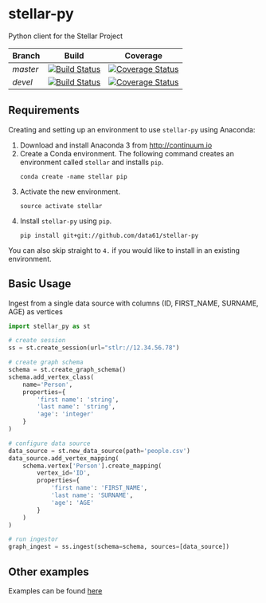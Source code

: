 # stellar-py 
Python client for the Stellar Project

|Branch|Build|Coverage|
|:-----|:----:|:----:|
|*master*|[![Build Status](https://travis-ci.org/data61/stellar-py.svg?branch=master)](https://travis-ci.org/data61/stellar-py)|[![Coverage Status](https://coveralls.io/repos/github/data61/stellar-py/badge.svg?branch=master)](https://coveralls.io/github/data61/stellar-py?branch=master)|
|*devel*|[![Build Status](https://travis-ci.org/data61/stellar-py.svg?branch=devel)](https://travis-ci.org/data61/stellar-py)|[![Coverage Status](https://coveralls.io/repos/github/data61/stellar-py/badge.svg?branch=devel)](https://coveralls.io/github/data61/stellar-py?branch=devel)|

## Requirements
Creating and setting up an environment to use `stellar-py` using Anaconda:
1. Download and install Anaconda 3 from <http://continuum.io>
2. Create a Conda environment. The following command creates an environment called `stellar` and installs `pip`.
    ```
    conda create -name stellar pip
    ```
3. Activate the new environment.
    ```
    source activate stellar
    ```
4. Install `stellar-py` using `pip`.
    ```
    pip install git+git://github.com/data61/stellar-py
    ``` 
You can also skip straight to `4.` if you would like to install in an existing environment.

## Basic Usage
Ingest from a single data source with columns (ID, FIRST_NAME, SURNAME, AGE) as vertices
```python
import stellar_py as st

# create session
ss = st.create_session(url="stlr://12.34.56.78")

# create graph schema
schema = st.create_graph_schema()
schema.add_vertex_class(
    name='Person',
    properties={
        'first name': 'string',
        'last name': 'string',
        'age': 'integer'
    }
)

# configure data source
data_source = st.new_data_source(path='people.csv')
data_source.add_vertex_mapping(
    schema.vertex['Person'].create_mapping(
        vertex_id='ID',
        properties={
            'first name': 'FIRST_NAME',
            'last name': 'SURNAME',
            'age': 'AGE'
        }
    )
)

# run ingestor
graph_ingest = ss.ingest(schema=schema, sources=[data_source])
```

## Other examples
Examples can be found [here](examples)
